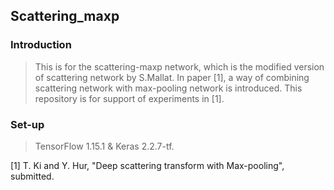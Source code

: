 ## Scattering_maxp

### Introduction
> This is for the scattering-maxp network, which is the modified version of scattering network by S.Mallat. In paper [1], a way of combining scattering network with max-pooling network is introduced. This repository is for support of experiments in [1].


### Set-up 
> TensorFlow 1.15.1 & Keras 2.2.7-tf.




[1] T. Ki and Y. Hur, "Deep scattering transform with Max-pooling", submitted.
